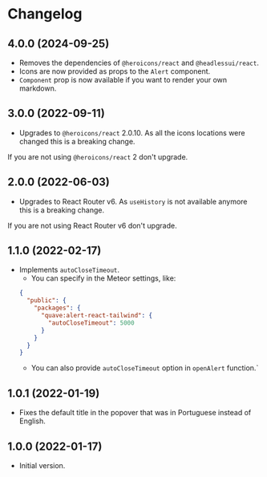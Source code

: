 # Changelog

## 4.0.0 (2024-09-25)

- Removes the dependencies of `@heroicons/react` and `@headlessui/react`.
- Icons are now provided as props to the `Alert` component.
- `Component` prop is now available if you want to render your own markdown.

## 3.0.0 (2022-09-11)

- Upgrades to `@heroicons/react` 2.0.10. As all the icons locations were changed this is a breaking change.

If you are not using `@heroicons/react` 2 don't upgrade.

## 2.0.0 (2022-06-03)

- Upgrades to React Router v6. As `useHistory` is not available anymore this is a breaking change.

If you are not using React Router v6 don't upgrade.

## 1.1.0 (2022-02-17)

- Implements `autoCloseTimeout`.
  - You can specify in the Meteor settings, like:
  ```json
  {
    "public": {
      "packages": {
        "quave:alert-react-tailwind": {
          "autoCloseTimeout": 5000
        }
      }
    }
  }
  ```
  - You can also provide `autoCloseTimeout` option in `openAlert` function.`

## 1.0.1 (2022-01-19)

- Fixes the default title in the popover that was in Portuguese instead of English.

## 1.0.0 (2022-01-17)

- Initial version.
